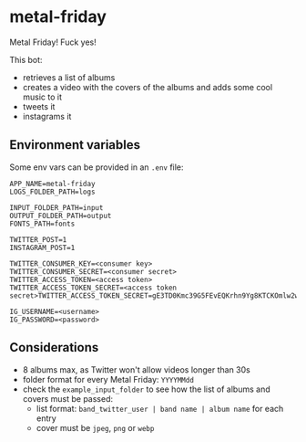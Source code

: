# metal-friday
Metal Friday! Fuck yes!

This bot:
* retrieves a list of albums
* creates a video with the covers of the albums and adds some cool music to it
* tweets it
* instagrams it

## Environment variables
Some env vars can be provided in an `.env` file:
```
APP_NAME=metal-friday
LOGS_FOLDER_PATH=logs

INPUT_FOLDER_PATH=input
OUTPUT_FOLDER_PATH=output
FONTS_PATH=fonts

TWITTER_POST=1
INSTAGRAM_POST=1

TWITTER_CONSUMER_KEY=<consumer key>
TWITTER_CONSUMER_SECRET=<consumer secret>
TWITTER_ACCESS_TOKEN=<access token>
TWITTER_ACCESS_TOKEN_SECRET=<access token secret>TWITTER_ACCESS_TOKEN_SECRET=gE3TD0Kmc39G5FEvEQKrhn9Yg8KTCKOmlw2wlq4cKR6mH

IG_USERNAME=<username>
IG_PASSWORD=<password>
```

## Considerations
* 8 albums max, as Twitter won't allow videos longer than 30s
* folder format for every Metal Friday: `YYYYMMdd`  
* check the `example_input_folder` to see how the list of albums and covers must be passed:
    * list format: `band_twitter_user | band name | album name` for each entry
    * cover must be `jpeg`, `png` or `webp`

